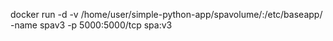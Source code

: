 docker run -d -v /home/user/simple-python-app/spavolume/:/etc/baseapp/ -name spav3 -p 5000:5000/tcp spa:v3